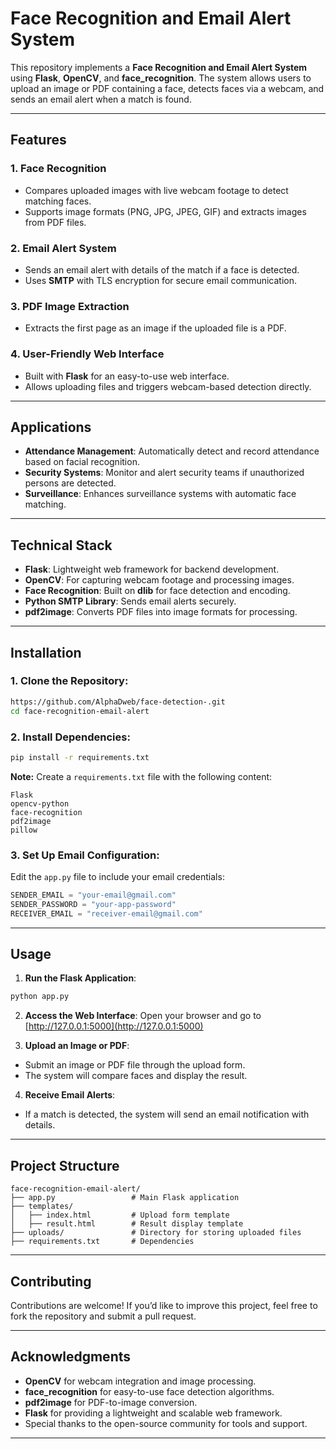 
# Face Recognition and Email Alert System

This repository implements a **Face Recognition and Email Alert System** using **Flask**, **OpenCV**, and **face_recognition**. The system allows users to upload an image or PDF containing a face, detects faces via a webcam, and sends an email alert when a match is found.

---

## Features

### 1. **Face Recognition**
- Compares uploaded images with live webcam footage to detect matching faces.
- Supports image formats (PNG, JPG, JPEG, GIF) and extracts images from PDF files.

### 2. **Email Alert System**
- Sends an email alert with details of the match if a face is detected.
- Uses **SMTP** with TLS encryption for secure email communication.

### 3. **PDF Image Extraction**
- Extracts the first page as an image if the uploaded file is a PDF.

### 4. **User-Friendly Web Interface**
- Built with **Flask** for an easy-to-use web interface.
- Allows uploading files and triggers webcam-based detection directly.

---

## Applications

- **Attendance Management**: Automatically detect and record attendance based on facial recognition.
- **Security Systems**: Monitor and alert security teams if unauthorized persons are detected.
- **Surveillance**: Enhances surveillance systems with automatic face matching.

---

## Technical Stack

- **Flask**: Lightweight web framework for backend development.
- **OpenCV**: For capturing webcam footage and processing images.
- **Face Recognition**: Built on **dlib** for face detection and encoding.
- **Python SMTP Library**: Sends email alerts securely.
- **pdf2image**: Converts PDF files into image formats for processing.

---

## Installation

### 1. Clone the Repository:
```bash
https://github.com/AlphaDweb/face-detection-.git
cd face-recognition-email-alert
```

### 2. Install Dependencies:
```bash
pip install -r requirements.txt
```

**Note:** Create a `requirements.txt` file with the following content:
```
Flask
opencv-python
face-recognition
pdf2image
pillow
```

### 3. Set Up Email Configuration:
Edit the `app.py` file to include your email credentials:
```python
SENDER_EMAIL = "your-email@gmail.com"
SENDER_PASSWORD = "your-app-password"
RECEIVER_EMAIL = "receiver-email@gmail.com"
```

---

## Usage

1. **Run the Flask Application**:
```bash
python app.py
```

2. **Access the Web Interface**:
Open your browser and go to [http://127.0.0.1:5000](http://127.0.0.1:5000)

3. **Upload an Image or PDF**:
- Submit an image or PDF file through the upload form.
- The system will compare faces and display the result.

4. **Receive Email Alerts**:
- If a match is detected, the system will send an email notification with details.

---

## Project Structure

```
face-recognition-email-alert/
├── app.py                 # Main Flask application
├── templates/
│   ├── index.html         # Upload form template
│   ├── result.html        # Result display template
├── uploads/               # Directory for storing uploaded files
├── requirements.txt       # Dependencies
```

---

## Contributing

Contributions are welcome! If you’d like to improve this project, feel free to fork the repository and submit a pull request.

---

## Acknowledgments

- **OpenCV** for webcam integration and image processing.
- **face_recognition** for easy-to-use face detection algorithms.
- **pdf2image** for PDF-to-image conversion.
- **Flask** for providing a lightweight and scalable web framework.
- Special thanks to the open-source community for tools and support.

---
